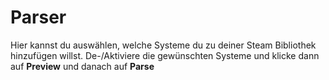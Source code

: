 # Parser

Hier kannst du auswählen, welche Systeme du zu deiner Steam Bibliothek hinzufügen willst. De-/Aktiviere die gewünschten Systeme und klicke dann auf **Preview** und danach auf **Parse**

